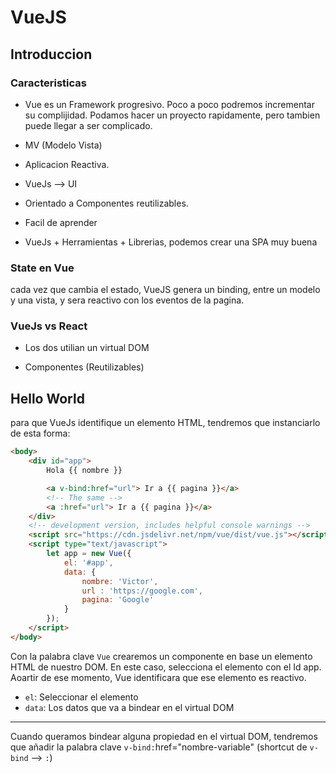 # VueJS

## Introduccion

### Caracteristicas

- Vue es un Framework progresivo. Poco a poco podremos incrementar su complijidad. Podamos hacer un proyecto rapidamente, pero tambien puede llegar a ser complicado.

- MV (Modelo Vista)

- Aplicacion Reactiva. 

- VueJs --> UI

- Orientado a Componentes reutilizables.

- Facil de aprender

- VueJs + Herramientas + Librerias, podemos crear una SPA muy buena


### State en Vue

cada vez que cambia el estado, VueJS genera un binding, entre un modelo y una vista, y sera reactivo con los eventos de la pagina.

### VueJs vs React

- Los dos utilian un virtual DOM

- Componentes (Reutilizables)

## Hello World

para que VueJs identifique un elemento HTML, tendremos que instanciarlo de esta forma:

```html
<body>
    <div id="app">
        Hola {{ nombre }}

        <a v-bind:href="url"> Ir a {{ pagina }}</a>
        <!-- The same -->
        <a :href="url"> Ir a {{ pagina }}</a>
    </div>
    <!-- development version, includes helpful console warnings -->
    <script src="https://cdn.jsdelivr.net/npm/vue/dist/vue.js"></script>
    <script type="text/javascript">
        let app = new Vue({
            el: '#app',
            data: {
                nombre: 'Victor',
                url : 'https://google.com',
                pagina: 'Google'
            }
        });
    </script>
</body>
```

Con la palabra clave `Vue` crearemos un componente en base un elemento HTML de nuestro DOM. En este caso, selecciona el elemento con el Id app.
Aoartir de ese momento, Vue identificara que ese elemento es reactivo.

- `el`: Seleccionar el elemento
- `data`: Los datos que va a bindear en el virtual DOM

-----

Cuando queramos bindear alguna propiedad en el virtual DOM, tendremos que añadir la palabra clave `v-bind:`href="nombre-variable" (shortcut de `v-bind` --> `:`)